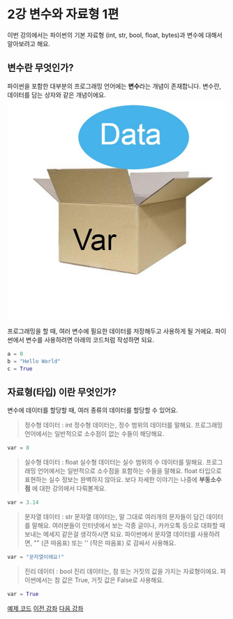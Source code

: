 # 2강 변수와 자료형 1편
이번 강의에서는 파이썬의 기본 자료형 (int, str, bool, float, bytes)과 변수에 대해서 알아보려고 해요.

## 변수란 무엇인가?
파이썬을 포함한 대부분의 프로그래밍 언어에는 **변수**라는 개념이 존재합니다. 변수란, 데이터를 담는 상자와 같은 개념이에요.
![image01](img01-variable.jpg)

프로그래밍을 할 때, 여러 변수에 필요한 데이터를 저장해두고 사용하게 될 거에요.
파이썬에서 변수를 사용하려면 아래의 코드처럼 작성하면 되요.
```python
a = 0
b = "Hello World"
c = True
```

## 자료형(타입) 이란 무엇인가?
변수에 데이터를 할당할 때, 여러 종류의 데이터를 할당할 수 있어요.
> 정수형 데이터 : int
정수형 데이터는, 정수 범위의 데이터를 말해요.
프로그래밍 언어에서는 일반적으로 소수점이 없는 수들이 해당해요.
```python
var = 8
```
> 실수형 데이터 : float
실수형 데이터는 실수 범위의 수 데이터를 말해요.
프로그래밍 언어에서는 일반적으로 소수점을 포함하는 수들을 말해요.
float 타입으로 표현하는 실수 정보는 완벽하지 않아요. 보다 자세한 이야기는 나중에 **부동소수점** 에 대한 강의에서 다뤄볼게요.
```python
var = 3.14
```
> 문자열 데이터 : str
문자열 데이터는, 말 그대로 여러개의 문자들이 담긴 데이터를 말해요. 여러분들이 인터넷에서 보는 각종 글이나, 카카오톡 등으로 대화할 때 보내는 메세지 같은걸 생각하시면 되요.
파이썬에서 문자열 데이터를 사용하려면, "" (큰 따옴표) 또는 '' (작은 따옴표) 로 감싸서 사용해요.
```python
var = "문자열이에요!"
```
> 진리 데이터 : bool
진리 데이터는, 참 또는 거짓의 값을 가지는 자료형이에요.
파이썬에서는 참 값은 True, 거짓 값은 False로 사용해요.
```python
var = True
```

[예제 코드](./Basics/02%20-%20변수와%20기본%20자료형/var_and_basic_types.py)
[이전 강좌](./Basics/01%20-%20파이썬%20설치/README.md)
[다음 강좌](./Basics/03%20-%20기본%20입출력%20함수/README.md)